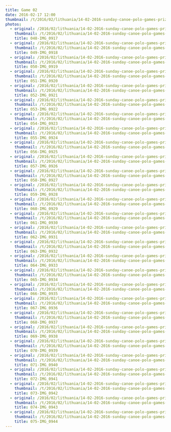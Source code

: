 ```yaml
---
title: Game 02
date: 2016-02-17 12:00
thumbnail: /t/2016/02/lithuania/14-02-2016-sunday-canoe-polo-games-prize-giving/game-02/048-img_0917.jpg
photos:
  - original: /2016/02/lithuania/14-02-2016-sunday-canoe-polo-games-prize-giving/game-02/048-img_0917.jpg
    thumbnail: /t/2016/02/lithuania/14-02-2016-sunday-canoe-polo-games-prize-giving/game-02/048-img_0917.jpg
    title: 048-IMG_0917
  - original: /2016/02/lithuania/14-02-2016-sunday-canoe-polo-games-prize-giving/game-02/049-img_0918.jpg
    thumbnail: /t/2016/02/lithuania/14-02-2016-sunday-canoe-polo-games-prize-giving/game-02/049-img_0918.jpg
    title: 049-IMG_0918
  - original: /2016/02/lithuania/14-02-2016-sunday-canoe-polo-games-prize-giving/game-02/050-img_0919.jpg
    thumbnail: /t/2016/02/lithuania/14-02-2016-sunday-canoe-polo-games-prize-giving/game-02/050-img_0919.jpg
    title: 050-IMG_0919
  - original: /2016/02/lithuania/14-02-2016-sunday-canoe-polo-games-prize-giving/game-02/051-img_0920.jpg
    thumbnail: /t/2016/02/lithuania/14-02-2016-sunday-canoe-polo-games-prize-giving/game-02/051-img_0920.jpg
    title: 051-IMG_0920
  - original: /2016/02/lithuania/14-02-2016-sunday-canoe-polo-games-prize-giving/game-02/052-img_0921.jpg
    thumbnail: /t/2016/02/lithuania/14-02-2016-sunday-canoe-polo-games-prize-giving/game-02/052-img_0921.jpg
    title: 052-IMG_0921
  - original: /2016/02/lithuania/14-02-2016-sunday-canoe-polo-games-prize-giving/game-02/053-img_0922.jpg
    thumbnail: /t/2016/02/lithuania/14-02-2016-sunday-canoe-polo-games-prize-giving/game-02/053-img_0922.jpg
    title: 053-IMG_0922
  - original: /2016/02/lithuania/14-02-2016-sunday-canoe-polo-games-prize-giving/game-02/054-img_0923.jpg
    thumbnail: /t/2016/02/lithuania/14-02-2016-sunday-canoe-polo-games-prize-giving/game-02/054-img_0923.jpg
    title: 054-IMG_0923
  - original: /2016/02/lithuania/14-02-2016-sunday-canoe-polo-games-prize-giving/game-02/055-img_0924.jpg
    thumbnail: /t/2016/02/lithuania/14-02-2016-sunday-canoe-polo-games-prize-giving/game-02/055-img_0924.jpg
    title: 055-IMG_0924
  - original: /2016/02/lithuania/14-02-2016-sunday-canoe-polo-games-prize-giving/game-02/056-img_0925.jpg
    thumbnail: /t/2016/02/lithuania/14-02-2016-sunday-canoe-polo-games-prize-giving/game-02/056-img_0925.jpg
    title: 056-IMG_0925
  - original: /2016/02/lithuania/14-02-2016-sunday-canoe-polo-games-prize-giving/game-02/057-img_0926.jpg
    thumbnail: /t/2016/02/lithuania/14-02-2016-sunday-canoe-polo-games-prize-giving/game-02/057-img_0926.jpg
    title: 057-IMG_0926
  - original: /2016/02/lithuania/14-02-2016-sunday-canoe-polo-games-prize-giving/game-02/058-img_0927.jpg
    thumbnail: /t/2016/02/lithuania/14-02-2016-sunday-canoe-polo-games-prize-giving/game-02/058-img_0927.jpg
    title: 058-IMG_0927
  - original: /2016/02/lithuania/14-02-2016-sunday-canoe-polo-games-prize-giving/game-02/059-img_0928.jpg
    thumbnail: /t/2016/02/lithuania/14-02-2016-sunday-canoe-polo-games-prize-giving/game-02/059-img_0928.jpg
    title: 059-IMG_0928
  - original: /2016/02/lithuania/14-02-2016-sunday-canoe-polo-games-prize-giving/game-02/060-img_0929.jpg
    thumbnail: /t/2016/02/lithuania/14-02-2016-sunday-canoe-polo-games-prize-giving/game-02/060-img_0929.jpg
    title: 060-IMG_0929
  - original: /2016/02/lithuania/14-02-2016-sunday-canoe-polo-games-prize-giving/game-02/061-img_0930.jpg
    thumbnail: /t/2016/02/lithuania/14-02-2016-sunday-canoe-polo-games-prize-giving/game-02/061-img_0930.jpg
    title: 061-IMG_0930
  - original: /2016/02/lithuania/14-02-2016-sunday-canoe-polo-games-prize-giving/game-02/062-img_0931.jpg
    thumbnail: /t/2016/02/lithuania/14-02-2016-sunday-canoe-polo-games-prize-giving/game-02/062-img_0931.jpg
    title: 062-IMG_0931
  - original: /2016/02/lithuania/14-02-2016-sunday-canoe-polo-games-prize-giving/game-02/063-img_0932.jpg
    thumbnail: /t/2016/02/lithuania/14-02-2016-sunday-canoe-polo-games-prize-giving/game-02/063-img_0932.jpg
    title: 063-IMG_0932
  - original: /2016/02/lithuania/14-02-2016-sunday-canoe-polo-games-prize-giving/game-02/064-img_0933.jpg
    thumbnail: /t/2016/02/lithuania/14-02-2016-sunday-canoe-polo-games-prize-giving/game-02/064-img_0933.jpg
    title: 064-IMG_0933
  - original: /2016/02/lithuania/14-02-2016-sunday-canoe-polo-games-prize-giving/game-02/065-img_0934.jpg
    thumbnail: /t/2016/02/lithuania/14-02-2016-sunday-canoe-polo-games-prize-giving/game-02/065-img_0934.jpg
    title: 065-IMG_0934
  - original: /2016/02/lithuania/14-02-2016-sunday-canoe-polo-games-prize-giving/game-02/066-img_0935.jpg
    thumbnail: /t/2016/02/lithuania/14-02-2016-sunday-canoe-polo-games-prize-giving/game-02/066-img_0935.jpg
    title: 066-IMG_0935
  - original: /2016/02/lithuania/14-02-2016-sunday-canoe-polo-games-prize-giving/game-02/067-img_0936.jpg
    thumbnail: /t/2016/02/lithuania/14-02-2016-sunday-canoe-polo-games-prize-giving/game-02/067-img_0936.jpg
    title: 067-IMG_0936
  - original: /2016/02/lithuania/14-02-2016-sunday-canoe-polo-games-prize-giving/game-02/068-img_0937.jpg
    thumbnail: /t/2016/02/lithuania/14-02-2016-sunday-canoe-polo-games-prize-giving/game-02/068-img_0937.jpg
    title: 068-IMG_0937
  - original: /2016/02/lithuania/14-02-2016-sunday-canoe-polo-games-prize-giving/game-02/069-img_0938.jpg
    thumbnail: /t/2016/02/lithuania/14-02-2016-sunday-canoe-polo-games-prize-giving/game-02/069-img_0938.jpg
    title: 069-IMG_0938
  - original: /2016/02/lithuania/14-02-2016-sunday-canoe-polo-games-prize-giving/game-02/070-img_0939.jpg
    thumbnail: /t/2016/02/lithuania/14-02-2016-sunday-canoe-polo-games-prize-giving/game-02/070-img_0939.jpg
    title: 070-IMG_0939
  - original: /2016/02/lithuania/14-02-2016-sunday-canoe-polo-games-prize-giving/game-02/071-img_0940.jpg
    thumbnail: /t/2016/02/lithuania/14-02-2016-sunday-canoe-polo-games-prize-giving/game-02/071-img_0940.jpg
    title: 071-IMG_0940
  - original: /2016/02/lithuania/14-02-2016-sunday-canoe-polo-games-prize-giving/game-02/072-img_0941.jpg
    thumbnail: /t/2016/02/lithuania/14-02-2016-sunday-canoe-polo-games-prize-giving/game-02/072-img_0941.jpg
    title: 072-IMG_0941
  - original: /2016/02/lithuania/14-02-2016-sunday-canoe-polo-games-prize-giving/game-02/073-img_0942.jpg
    thumbnail: /t/2016/02/lithuania/14-02-2016-sunday-canoe-polo-games-prize-giving/game-02/073-img_0942.jpg
    title: 073-IMG_0942
  - original: /2016/02/lithuania/14-02-2016-sunday-canoe-polo-games-prize-giving/game-02/074-img_0943.jpg
    thumbnail: /t/2016/02/lithuania/14-02-2016-sunday-canoe-polo-games-prize-giving/game-02/074-img_0943.jpg
    title: 074-IMG_0943
  - original: /2016/02/lithuania/14-02-2016-sunday-canoe-polo-games-prize-giving/game-02/075-img_0944.jpg
    thumbnail: /t/2016/02/lithuania/14-02-2016-sunday-canoe-polo-games-prize-giving/game-02/075-img_0944.jpg
    title: 075-IMG_0944
---
```

